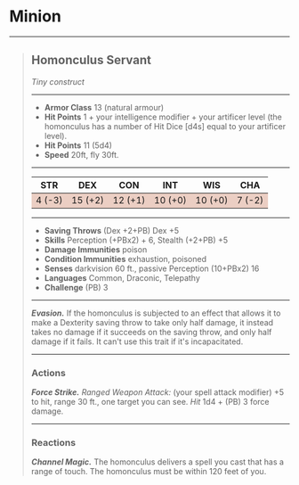 <style>
  .phb{
    width : 210mm;
    height : 296.8mm;
  }
  
/* Background */
  .phb{ background-image: url("http://i.imgur.com/UCIUXyr.jpg") }
  .phb{ background-size: cover }

/* Notes */
  .phb blockquote {background-color: #ebcec3}
  .phb hr + blockquote tr:nth-child(odd) td {background-color: #FDF1DC;}

/* Tables */
  table tr:nth-child(odd) td {background-color: #ebcec3}

/* Footer */
  .phb .pageNumber {color: rgba(0, 0, 0, 0.6)}
  .phb .footnote {color: rgba(0, 0, 0, 0.6)}
  .phb:after{ background-image: url("http://i.imgur.com/EsLXSby.png") }
</style>

# Minion
___
> ## Homonculus Servant
>*Tiny construct*
> ___
> - **Armor Class** 13 (natural armour)
> - **Hit Points** 1 + your intelligence modifier + your artificer level (the homonculus has a number of Hit Dice [d4s] equal to your artificer level).
> - **Hit Points** 11 (5d4)
> - **Speed** 20ft, fly 30ft.
>___
>| STR    | DEX     | CON     | INT     | WIS     | CHA    |
>|:------:|:-------:|:-------:|:-------:|:-------:|:------:|
>| 4 (-3) | 15 (+2) | 12 (+1) | 10 (+0) | 10 (+0) | 7 (-2) |
>___
> - **Saving Throws** (Dex +2+PB) Dex +5
> - **Skills** Perception (+PBx2) + 6, Stealth (+2+PB) +5
> - **Damage Immunities** poison
> - **Condition Immunities** exhaustion, poisoned
> - **Senses** darkvision 60 ft., passive Perception (10+PBx2) 16
> - **Languages** Common, Draconic, Telepathy
> - **Challenge** (PB) 3
> ___
>
> ***Evasion.*** If the homonculus is subjected to an effect that allows it to make a Dexterity saving throw to take only half damage, it instead takes no damage if it succeeds on the saving throw, and only half damage if it fails. It can't use this trait if it's incapacitated.
>
> ___
> ### Actions
> ***Force Strike.*** *Ranged Weapon Attack:* (your spell attack modifier) +5 to hit, range 30 ft., one target you can see. *Hit* 1d4 + (PB) 3 force damage.
>
> ___
> ### Reactions
> ***Channel Magic.*** The homonculus delivers a spell you cast that has a range of touch. The homonculus must be within 120 feet of you.

</style>
